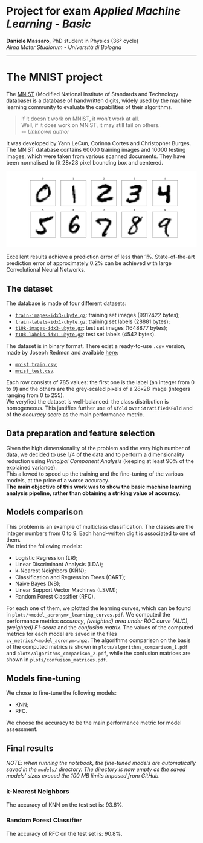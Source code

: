 # Project for exam *Applied Machine Learning - Basic*

**Daniele Massaro**, PhD student in Physics (36° cycle)  
*Alma Mater Studiorum - Università di Bologna*

---

# The MNIST project
The [MNIST](http://yann.lecun.com/exdb/mnist/) (Modified National Institute of Standards and Technology database) is a database of handwritten digits, widely used by the machine learning community to evaluate the capabilities of their algorithms.

> If it doesn't work on MNIST, it won't work at all.  
> Well, if it does work on MNIST, it may still fail on others.  
>   -- *Unknown author*

It was developed by Yann LeCun, Corinna Cortes and Christopher Burges.  
The MNIST database contains 60000 training images and 10000 testing images, which were taken from various scanned documents.
They have been normalised to fit 28x28 pixel bounding box and centered.

![Some MNIST digits from 0 to 9](plots/digits.jpg)

Excellent results achieve a prediction error of less than 1%.
State-of-the-art prediction error of approximately 0.2% can be achieved with large Convolutional Neural Networks.

## The dataset
The database is made of four different datasets:
* [`train-images-idx3-ubyte.gz`](http://yann.lecun.com/exdb/mnist/train-images-idx3-ubyte.gz):  training set images (9912422 bytes);
* [`train-labels-idx1-ubyte.gz`](http://yann.lecun.com/exdb/mnist/train-images-idx3-ubyte.gz):  training set labels (28881 bytes);
* [`t10k-images-idx3-ubyte.gz`](http://yann.lecun.com/exdb/mnist/t10k-images-idx3-ubyte.gz):  test set images (1648877 bytes);
* [`t10k-labels-idx1-ubyte.gz`](http://yann.lecun.com/exdb/mnist/t10k-labels-idx1-ubyte.gz):  test set labels (4542 bytes).

The dataset is in binary format.
There exist a ready-to-use `.csv` version, made by Joseph Redmon and available [here](https://pjreddie.com/projects/mnist-in-csv/):
* [`mnist_train.csv`](https://pjreddie.com/media/files/mnist_train.csv);
* [`mnist_test.csv`](https://pjreddie.com/media/files/mnist_test.csv).

Each row consists of 785 values: the first one is the label (an integer from 0 to 9) and the others are the grey-scaled pixels of a 28x28 image (integers ranging from 0 to 255).  
We veryfied the dataset is well-balanced: the class distribution is homogeneous.
This justifies further use of `Kfold` over `StratifiedKFold` and of the *accuracy* score as the main performance metric. 

## Data preparation and feature selection
Given the high dimensionality of the problem and the very high number of data, we decided to use 1/4 of the data and to perform a dimensionality reduction using *Principal Component Analysis* (keeping at least 90% of the explained variance).  
This allowed to speed up the training and the fine-tuning of the various models, at the price of a worse accuracy.  
**The main objective of this work was to show the basic machine learning analysis pipeline, rather than obtaining a striking value of accuracy**.

## Models comparison
This problem is an example of multiclass classification.
The classes are the integer numbers from 0 to 9.
Each hand-written digit is associated to one of them.  
We tried the following models:
* Logistic Regression (LR);
* Linear Discriminant Analysis (LDA);
* k-Nearest Neighbors (KNN);
* Classification and Regression Trees (CART);
* Naive Bayes (NB);
* Linear Support Vector Machines (LSVM);
* Random Forest Classifier (RFC).

For each one of them, we plotted the learning curves, which can be found in `plots/<model_acronym>_learning_curves.pdf`.
We computed the performance metrics *accuracy*, *(weighted) area under ROC curve (AUC)*, *(weighted) F1-score* and the *confusion matrix*.
The values of the computed metrics for each model are saved in the files `cv_metrics/<model_acronym>.npz`.
The algorithms comparison on the basis of the computed metrics is shown in `plots/algorithms_comparison_1.pdf` and `plots/algorithms_comparison_2.pdf`, while the confusion matrices are shown in `plots/confusion_matrices.pdf`.

## Models fine-tuning
We chose to fine-tune the following models:
* KNN;
* RFC.

We choose the accuracy to be the main performance metric for model assessment.

## Final results
*NOTE: when running the notebook, the fine-tuned models are automatically saved in the `models/` directory.
The directory is now empty as the saved models' sizes exceed the 100 MB limits imposed from GitHub.*

### k-Nearest Neighbors
The accuracy of KNN on the test set is: 93.6%.

### Random Forest Classifier
The accuracy of RFC on the test set is: 90.8%.
